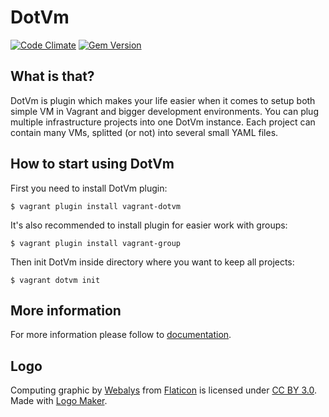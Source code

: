 # DotVm

[![Code Climate](https://codeclimate.com/github/vagrant-dotvm/vagrant-dotvm/badges/gpa.svg)](https://codeclimate.com/github/vagrant-dotvm/vagrant-dotvm)
[![Gem Version](https://badge.fury.io/rb/vagrant-dotvm.svg)](http://badge.fury.io/rb/vagrant-dotvm)

## What is that?
DotVm is plugin which makes your life easier when it comes to setup both simple VM in Vagrant and
bigger development environments. You can plug multiple infrastructure projects into one DotVm instance.
Each project can contain many VMs, splitted (or not) into several small YAML files.

## How to start using DotVm
First you need to install DotVm plugin:
```
$ vagrant plugin install vagrant-dotvm
```

It's also recommended to install plugin for easier work with groups:
```
$ vagrant plugin install vagrant-group
```

Then init DotVm inside directory where you want to keep all projects:
```
$ vagrant dotvm init
```

## More information
For more information please follow to [documentation](https://github.com/vagrant-dotvm/documentation).

## Logo
Computing graphic by [Webalys](http://www.streamlineicons.com/) from [Flaticon](http://www.flaticon.com/) is licensed under [CC BY 3.0](http://creativecommons.org/licenses/by/3.0/). Made with [Logo Maker](http://logomakr.com).
